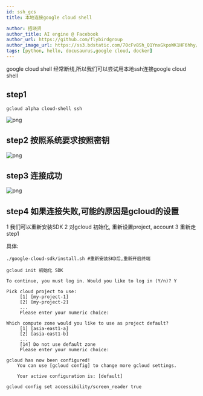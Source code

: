 ```yaml
---
id: ssh_gcs
title: 本地连接google cloud shell

author: 招晓贤
author_title: AI engine @ Facebook
author_url: https://github.com/flybirdgroup
author_image_url: https://ss3.bdstatic.com/70cFv8Sh_Q1YnxGkpoWK1HF6hhy/it/u=1615738601,1434436036&fm=26&gp=0.jpg
tags: [python, hello, docusaurus,google cloud, docker]
---
```

google cloud shell 经常断线,所以我们可以尝试用本地ssh连接google cloud shell
## step1 
``` 
gcloud alpha cloud-shell ssh
```
<!--truncate-->
![png](../img/ssh/1.png)

## step2 按照系统要求按照密钥
![png](../img/ssh/2.png)

## step3 连接成功
![png](../img/ssh/3.png)

## step4 如果连接失败,可能的原因是gcloud的设置
1 我们可以重新安装SDK
2 对gcloud 初始化, 重新设置project, account
3 重新走step1

具体:
```
./google-cloud-sdk/install.sh #重新安装SKD后,重新开启终端
```

```
gcloud init 初始化 SDK
```
```
To continue, you must log in. Would you like to log in (Y/n)? Y

Pick cloud project to use:
     [1] [my-project-1]
     [2] [my-project-2]
     ...
     Please enter your numeric choice:

Which compute zone would you like to use as project default?
     [1] [asia-east1-a]
     [2] [asia-east1-b]
     ...
     [14] Do not use default zone
     Please enter your numeric choice:

gcloud has now been configured!
    You can use [gcloud config] to change more gcloud settings.

    Your active configuration is: [default]

gcloud config set accessibility/screen_reader true
```